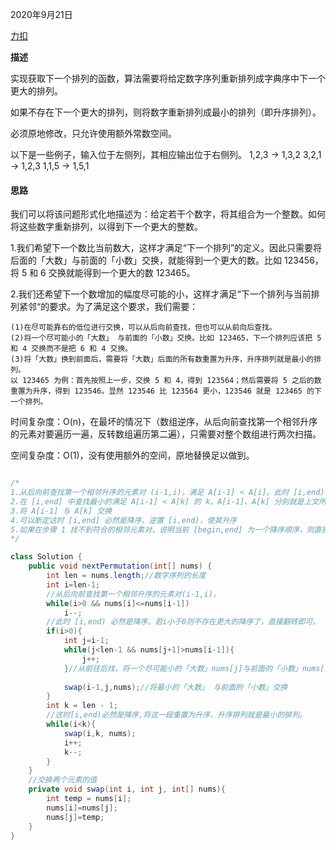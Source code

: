 2020年9月21日

[力扣](https://leetcode-cn.com/problems/next-permutation/solution/xia-yi-ge-pai-lie-by-leetcode/)

**描述**

实现获取下一个排列的函数，算法需要将给定数字序列重新排列成字典序中下一个更大的排列。

如果不存在下一个更大的排列，则将数字重新排列成最小的排列（即升序排列）。

必须原地修改，只允许使用额外常数空间。

以下是一些例子，输入位于左侧列，其相应输出位于右侧列。
1,2,3 → 1,3,2
3,2,1 → 1,2,3
1,1,5 → 1,5,1

#### 思路

我们可以将该问题形式化地描述为：给定若干个数字，将其组合为一个整数。如何将这些数字重新排列，以得到下一个更大的整数。

1.我们希望下一个数比当前数大，这样才满足“下一个排列”的定义。因此只需要将后面的「大数」与前面的「小数」交换，就能得到一个更大的数。比如 123456，将 5 和 6 交换就能得到一个更大的数 123465。

2.我们还希望下一个数增加的幅度尽可能的小，这样才满足“下一个排列与当前排列紧邻“的要求。为了满足这个要求，我们需要：
```
(1)在尽可能靠右的低位进行交换，可以从后向前查找，但也可以从前向后查找。
(2)将一个尽可能小的「大数」 与前面的「小数」交换。比如 123465，下一个排列应该把 5 和 4 交换而不是把 6 和 4 交换。
(3)将「大数」换到前面后，需要将「大数」后面的所有数重置为升序，升序排列就是最小的排列。
以 123465 为例：首先按照上一步，交换 5 和 4，得到 123564；然后需要将 5 之后的数重置为升序，得到 123546。显然 123546 比 123564 更小，123546 就是 123465 的下一个排列。
```

时间复杂度：O(n)，在最坏的情况下（数组逆序，从后向前查找第一个相邻升序的元素对要遍历一遍，反转数组遍历第二遍），只需要对整个数组进行两次扫描。

空间复杂度：O(1)，没有使用额外的空间，原地替换足以做到。

```java

/*
1.从后向前查找第一个相邻升序的元素对 (i-1,i)，满足 A[i-1] < A[i]。此时 [i,end) 必然是降序
2.在 [i,end] 中查找最小的满足 A[i-1] < A[k] 的 k。A[i-1]、A[k] 分别就是上文所说的「小数」、「大数」
3.将 A[i-1] 与 A[k] 交换
4.可以断定这时 [i,end] 必然是降序，逆置 [i,end)，使其升序
5.如果在步骤 1 找不到符合的相邻元素对，说明当前 [begin,end] 为一个降序顺序，则直接跳到步骤 4
*/

class Solution {
    public void nextPermutation(int[] nums) {
        int len = nums.length;//数字序列的长度
        int i=len-1;
        //从后向前查找第一个相邻升序的元素对(i-1,i)，
        while(i>0 && nums[i]<=nums[i-1])
            i--;
        //此时 [i,end) 必然是降序。若i小于0则不存在更大的降序了，直接翻转即可。
        if(i>0){
            int j=i-1;
            while(j<len-1 && nums[j+1]>nums[i-1]){
                j++;                
            }//从前往后找，将一个尽可能小的「大数」nums[j]与前面的「小数」nums[i-1]交换
            
            swap(i-1,j,nums);//将最小的「大数」 与前面的「小数」交换
        }
        int k = len - 1;
        //这时[i,end)必然是降序,将这一段重置为升序，升序排列就是最小的排列。
        while(i<k){
            swap(i,k, nums);
            i++;
            k--;
        }
    }
    //交换两个元素的值
    private void swap(int i, int j, int[] nums){
        int temp = nums[i];
        nums[i]=nums[j];
        nums[j]=temp;
    }
}
```

